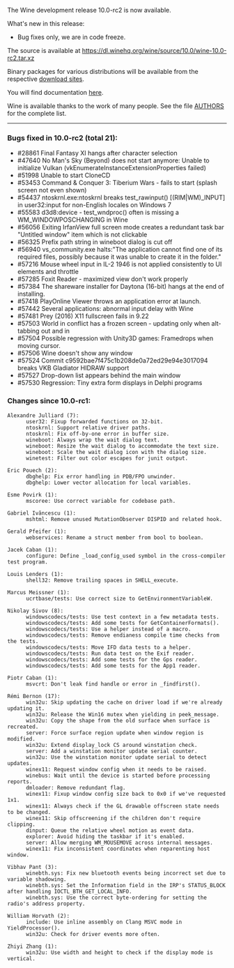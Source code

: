 The Wine development release 10.0-rc2 is now available.

What's new in this release:
  - Bug fixes only, we are in code freeze.

The source is available at <https://dl.winehq.org/wine/source/10.0/wine-10.0-rc2.tar.xz>

Binary packages for various distributions will be available
from the respective [download sites][1].

You will find documentation [here][2].

Wine is available thanks to the work of many people.
See the file [AUTHORS][3] for the complete list.

[1]: https://gitlab.winehq.org/wine/wine/-/wikis/Download
[2]: https://gitlab.winehq.org/wine/wine/-/wikis/Documentation
[3]: https://gitlab.winehq.org/wine/wine/-/raw/wine-10.0-rc2/AUTHORS

----------------------------------------------------------------

### Bugs fixed in 10.0-rc2 (total 21):

 - #28861  Final Fantasy XI hangs after character selection
 - #47640  No Man's Sky (Beyond) does not start anymore: Unable to initialize Vulkan (vkEnumerateInstanceExtensionProperties failed)
 - #51998  Unable to start CloneCD
 - #53453  Command & Conquer 3: Tiberium Wars - fails to start (splash screen not even shown)
 - #54437  ntoskrnl.exe:ntoskrnl breaks test_rawinput() [(RIM|WM)_INPUT] in user32:input for non-English locales on Windows 7
 - #55583  d3d8:device - test_wndproc() often is missing a WM_WINDOWPOSCHANGING in Wine
 - #56056  Exiting IrfanView full screen mode creates a redundant task bar "Untitled window" item which is not clickable
 - #56325  Prefix path string in wineboot dialog is cut off
 - #56940  vs_community.exe halts:"The application cannot find one of its required files, possibly because it was unable to create it in the folder."
 - #57216  Mouse wheel input in IL-2 1946 is not applied consistently to UI elements and throttle
 - #57285  Foxit Reader - maximized view don't work properly
 - #57384  The shareware installer for Daytona (16-bit) hangs at the end of installing.
 - #57418  PlayOnline Viewer throws an application error at launch.
 - #57442  Several applications: abnormal input delay with Wine
 - #57481  Prey (2016) X11 fullscreen fails in 9.22
 - #57503  World in conflict has a frozen screen -  updating only when alt-tabbing out and in
 - #57504  Possible regression with Unity3D games: Framedrops when moving cursor.
 - #57506  Wine doesn't show any window
 - #57524  Commit c9592bae7f475c1b208de0a72ed29e94e3017094 breaks VKB Gladiator HIDRAW support
 - #57527  Drop-down list appears behind the main window
 - #57530  Regression: Tiny extra form displays in Delphi programs

### Changes since 10.0-rc1:
```
Alexandre Julliard (7):
      user32: Fixup forwarded functions on 32-bit.
      ntoskrnl: Support relative driver paths.
      ntoskrnl: Fix off-by-one error in buffer size.
      wineboot: Always wrap the wait dialog text.
      wineboot: Resize the wait dialog to accommodate the text size.
      wineboot: Scale the wait dialog icon with the dialog size.
      winetest: Filter out color escapes for junit output.

Eric Pouech (2):
      dbghelp: Fix error handling in PDB/FPO unwinder.
      dbghelp: Lower vector allocation for local variables.

Esme Povirk (1):
      mscoree: Use correct variable for codebase path.

Gabriel Ivăncescu (1):
      mshtml: Remove unused MutationObserver DISPID and related hook.

Gerald Pfeifer (1):
      webservices: Rename a struct member from bool to boolean.

Jacek Caban (1):
      configure: Define _load_config_used symbol in the cross-compiler test program.

Louis Lenders (1):
      shell32: Remove trailing spaces in SHELL_execute.

Marcus Meissner (1):
      ucrtbase/tests: Use correct size to GetEnvironmentVariableW.

Nikolay Sivov (8):
      windowscodecs/tests: Use test context in a few metadata tests.
      windowscodecs/tests: Add some tests for GetContainerFormats().
      windowscodecs/tests: Use a helper instead of a macro.
      windowscodecs/tests: Remove endianess compile time checks from the tests.
      windowscodecs/tests: Move IFD data tests to a helper.
      windowscodecs/tests: Run data test on the Exif reader.
      windowscodecs/tests: Add some tests for the Gps reader.
      windowscodecs/tests: Add some tests for the App1 reader.

Piotr Caban (1):
      msvcrt: Don't leak find handle or error in _findfirst().

Rémi Bernon (17):
      win32u: Skip updating the cache on driver load if we're already updating it.
      win32u: Release the Win16 mutex when yielding in peek_message.
      win32u: Copy the shape from the old surface when surface is recreated.
      server: Force surface region update when window region is modified.
      win32u: Extend display_lock CS around winstation check.
      server: Add a winstation monitor update serial counter.
      win32u: Use the winstation monitor update serial to detect updates.
      winex11: Request window config when it needs to be raised.
      winebus: Wait until the device is started before processing reports.
      dmloader: Remove redundant flag.
      winex11: Fixup window config size back to 0x0 if we've requested 1x1.
      winex11: Always check if the GL drawable offscreen state needs to be changed.
      winex11: Skip offscreening if the children don't require clipping.
      dinput: Queue the relative wheel motion as event data.
      explorer: Avoid hiding the taskbar if it's enabled.
      server: Allow merging WM_MOUSEMOVE across internal messages.
      winex11: Fix inconsistent coordinates when reparenting host window.

Vibhav Pant (3):
      winebth.sys: Fix new bluetooth events being incorrect set due to variable shadowing.
      winebth.sys: Set the Information field in the IRP's STATUS_BLOCK after handling IOCTL_BTH_GET_LOCAL_INFO.
      winebth.sys: Use the correct byte-ordering for setting the radio's address property.

William Horvath (2):
      include: Use inline assembly on Clang MSVC mode in YieldProcessor().
      win32u: Check for driver events more often.

Zhiyi Zhang (1):
      win32u: Use width and height to check if the display mode is vertical.
```
